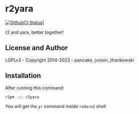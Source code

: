 # r2yara
[![GithubCI Status](https://github.com/radareorg/r2yara/workflows/CI/badge.svg?branch=master)](https://github.com/radareorg/radare2-extras/actions?query=workflow%3A%22ci%22)|

r2 and yara, better together!

## License and Author

LGPLv3 - Copyright 2014-2023 - pancake, jvoisin, jfrankowski

## Installation

After running this command:

```sh
r2pm -ci r2yara
```

You will get the `yr` command inside `radare2` shell
